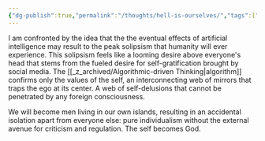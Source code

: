 ```yaml
---
{"dg-publish":true,"permalink":"/thoughts/hell-is-ourselves/","tags":["self","identity","philosophy","life","technology"],"noteIcon":""}
---
```


I am confronted by the idea that the the eventual effects of artificial intelligence may result to the peak solipsism that humanity will ever experience. This solipsism feels like a looming desire above everyone's head that stems from the fueled desire for self-gratification brought by social media. The [[_z_archived/Algorithmic-driven Thinking\|algorithm]] confirms only the values of the self, an interconnecting web of mirrors that traps the ego at its center. A web of self-delusions that cannot be penetrated by any foreign consciousness.

We will become men living in our own islands, resulting in an accidental isolation apart from everyone else: pure individualism without the external avenue for criticism and regulation. The self becomes God.